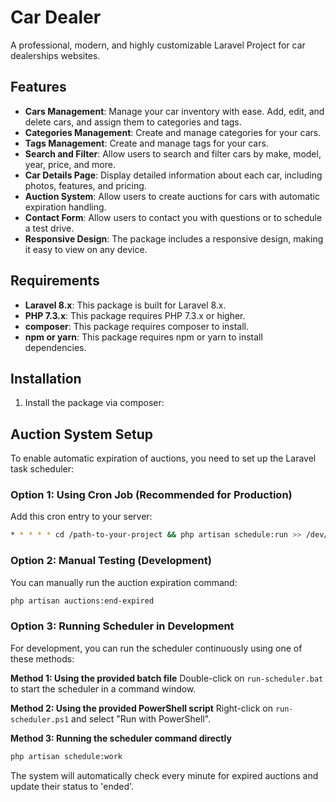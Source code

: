 # Car Dealer 
A professional, modern, and highly customizable Laravel Project for car dealerships websites.

## Features
- **Cars Management**: Manage your car inventory with ease. Add, edit, and delete cars, and assign them to categories and tags.
- **Categories Management**: Create and manage categories for your cars.
- **Tags Management**: Create and manage tags for your cars.
- **Search and Filter**: Allow users to search and filter cars by make, model, year, price, and more.
- **Car Details Page**: Display detailed information about each car, including photos, features, and pricing.
- **Auction System**: Allow users to create auctions for cars with automatic expiration handling.
- **Contact Form**: Allow users to contact you with questions or to schedule a test drive.
- **Responsive Design**: The package includes a responsive design, making it easy to view on any device.

## Requirements
- **Laravel 8.x**: This package is built for Laravel 8.x.
- **PHP 7.3.x**: This package requires PHP 7.3.x or higher.
- **composer**: This package requires composer to install.
- **npm or yarn**: This package requires npm or yarn to install dependencies.

## Installation
1. Install the package via composer:

## Auction System Setup
To enable automatic expiration of auctions, you need to set up the Laravel task scheduler:

### Option 1: Using Cron Job (Recommended for Production)
Add this cron entry to your server:
```bash
* * * * * cd /path-to-your-project && php artisan schedule:run >> /dev/null 2>&1
```

### Option 2: Manual Testing (Development)
You can manually run the auction expiration command:
```bash
php artisan auctions:end-expired
```

### Option 3: Running Scheduler in Development
For development, you can run the scheduler continuously using one of these methods:

**Method 1: Using the provided batch file**
Double-click on `run-scheduler.bat` to start the scheduler in a command window.

**Method 2: Using the provided PowerShell script**
Right-click on `run-scheduler.ps1` and select "Run with PowerShell".

**Method 3: Running the scheduler command directly**
```bash
php artisan schedule:work
```

The system will automatically check every minute for expired auctions and update their status to 'ended'.
